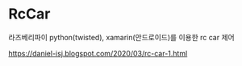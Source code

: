 # RcCar
라즈베리파이 python(twisted), xamarin(안드로이드)를 이용한 rc car 제어

https://daniel-isj.blogspot.com/2020/03/rc-car-1.html
